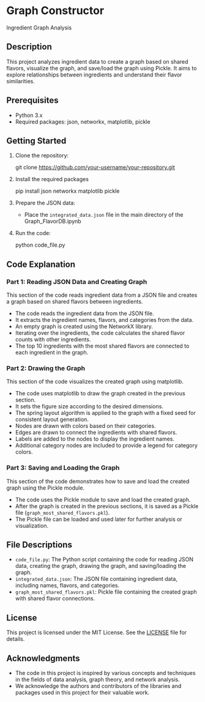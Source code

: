 # Graph Constructor

Ingredient Graph Analysis

## Description

This project analyzes ingredient data to create a graph based on shared flavors, visualize the graph, and save/load the graph using Pickle. It aims to explore relationships between ingredients and understand their flavor similarities.

## Prerequisites

- Python 3.x
- Required packages: json, networkx, matplotlib, pickle

## Getting Started

1. Clone the repository:

   git clone https://github.com/your-username/your-repository.git


2. Install the required packages
   
   pip install json networkx matplotlib pickle
   

3. Prepare the JSON data:

   - Place the `integrated_data.json` file in the main directory of the Graph_FlavorDB.ipynb

4. Run the code:

   
   python code_file.py
   

## Code Explanation

### Part 1: Reading JSON Data and Creating Graph

This section of the code reads ingredient data from a JSON file and creates a graph based on shared flavors between ingredients.

- The code reads the ingredient data from the JSON file.
- It extracts the ingredient names, flavors, and categories from the data.
- An empty graph is created using the NetworkX library.
- Iterating over the ingredients, the code calculates the shared flavor counts with other ingredients.
- The top 10 ingredients with the most shared flavors are connected to each ingredient in the graph.

### Part 2: Drawing the Graph

This section of the code visualizes the created graph using matplotlib.

- The code uses matplotlib to draw the graph created in the previous section.
- It sets the figure size according to the desired dimensions.
- The spring layout algorithm is applied to the graph with a fixed seed for consistent layout generation.
- Nodes are drawn with colors based on their categories.
- Edges are drawn to connect the ingredients with shared flavors.
- Labels are added to the nodes to display the ingredient names.
- Additional category nodes are included to provide a legend for category colors.

### Part 3: Saving and Loading the Graph

This section of the code demonstrates how to save and load the created graph using the Pickle module.

- The code uses the Pickle module to save and load the created graph.
- After the graph is created in the previous sections, it is saved as a Pickle file (`graph_most_shared_flavors.pkl`).
- The Pickle file can be loaded and used later for further analysis or visualization.

## File Descriptions

- `code_file.py`: The Python script containing the code for reading JSON data, creating the graph, drawing the graph, and saving/loading the graph.
- `integrated_data.json`: The JSON file containing ingredient data, including names, flavors, and categories.
- `graph_most_shared_flavors.pkl`: Pickle file containing the created graph with shared flavor connections.

## License

This project is licensed under the MIT License. See the [LICENSE](LICENSE) file for details.

## Acknowledgments

- The code in this project is inspired by various concepts and techniques in the fields of data analysis, graph theory, and network analysis.
- We acknowledge the authors and contributors of the libraries and packages used in this project for their valuable work.


